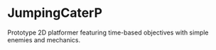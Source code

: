 # JumpingCaterP
Prototype 2D platformer featuring time-based objectives with simple enemies and mechanics.
